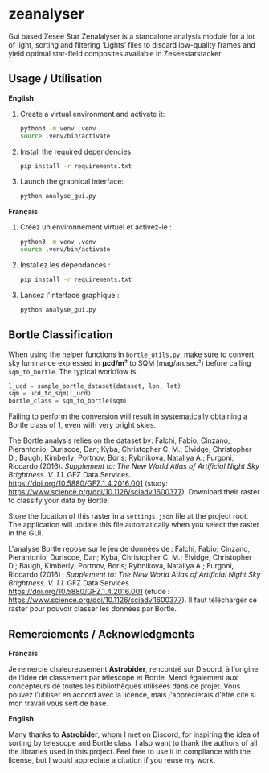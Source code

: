 # zeanalyser
Gui based Zesee Star Zenalalyser is a standalone analysis module for a lot of light, sorting and filtering ‘Lights’ files to discard low-quality frames and yield optimal star-field composites.available in Zeseestarstacker

## Usage / Utilisation

**English**

1. Create a virtual environment and activate it:

   ```bash
   python3 -m venv .venv
   source .venv/bin/activate
   ```

2. Install the required dependencies:

   ```bash
   pip install -r requirements.txt
   ```

3. Launch the graphical interface:

   ```bash
   python analyse_gui.py
   ```

**Français**

1. Créez un environnement virtuel et activez-le&nbsp;:

   ```bash
   python3 -m venv .venv
   source .venv/bin/activate
   ```

2. Installez les dépendances&nbsp;:

   ```bash
   pip install -r requirements.txt
   ```

3. Lancez l'interface graphique&nbsp;:

   ```bash
   python analyse_gui.py
   ```

## Bortle Classification

When using the helper functions in `bortle_utils.py`, make sure to convert
sky luminance expressed in **µcd/m²** to SQM (mag/arcsec²) before calling
`sqm_to_bortle`. The typical workflow is:

```python
l_ucd = sample_bortle_dataset(dataset, lon, lat)
sqm = ucd_to_sqm(l_ucd)
bortle_class = sqm_to_bortle(sqm)
```

Failing to perform the conversion will result in systematically obtaining a
Bortle class of 1, even with very bright skies.

The Bortle analysis relies on the dataset by:
Falchi, Fabio; Cinzano, Pierantonio; Duriscoe, Dan; Kyba, Christopher C. M.; Elvidge, Christopher D.; Baugh, Kimberly; Portnov, Boris; Rybnikova, Nataliya A.; Furgoni, Riccardo (2016): *Supplement to: The New World Atlas of Artificial Night Sky Brightness. V. 1.1.* GFZ Data Services. <https://doi.org/10.5880/GFZ.1.4.2016.001>
(study: <https://www.science.org/doi/10.1126/sciadv.1600377>). Download their raster to classify your data by Bortle.

Store the location of this raster in a `settings.json` file at the project root. The application will update this file automatically when you select the raster in the GUI.

L'analyse Bortle repose sur le jeu de données de :
Falchi, Fabio; Cinzano, Pierantonio; Duriscoe, Dan; Kyba, Christopher C. M.; Elvidge, Christopher D.; Baugh, Kimberly; Portnov, Boris; Rybnikova, Nataliya A.; Furgoni, Riccardo (2016) : *Supplement to: The New World Atlas of Artificial Night Sky Brightness. V. 1.1.* GFZ Data Services. <https://doi.org/10.5880/GFZ.1.4.2016.001>
(étude : <https://www.science.org/doi/10.1126/sciadv.1600377>). Il faut télécharger ce raster pour pouvoir classer les données par Bortle.


## Remerciements / Acknowledgments

**Français**

Je remercie chaleureusement **Astrobider**, rencontré sur Discord, à l'origine de l'idée de classement par télescope et Bortle. Merci également aux concepteurs de toutes les bibliothèques utilisées dans ce projet. Vous pouvez l'utiliser en accord avec la licence, mais j'apprécierais d'être cité si mon travail vous sert de base.

**English**

Many thanks to **Astrobider**, whom I met on Discord, for inspiring the idea of sorting by telescope and Bortle class. I also want to thank the authors of all the libraries used in this project. Feel free to use it in compliance with the license, but I would appreciate a citation if you reuse my work.

